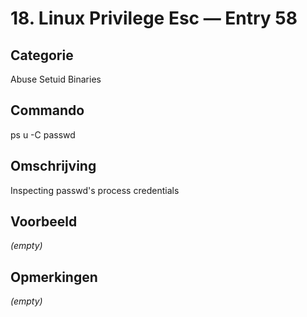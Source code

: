 # 18. Linux Privilege Esc — Entry 58

## Categorie

Abuse Setuid Binaries

## Commando

ps u -C passwd

## Omschrijving

Inspecting passwd's process credentials

## Voorbeeld

_(empty)_

## Opmerkingen

_(empty)_


